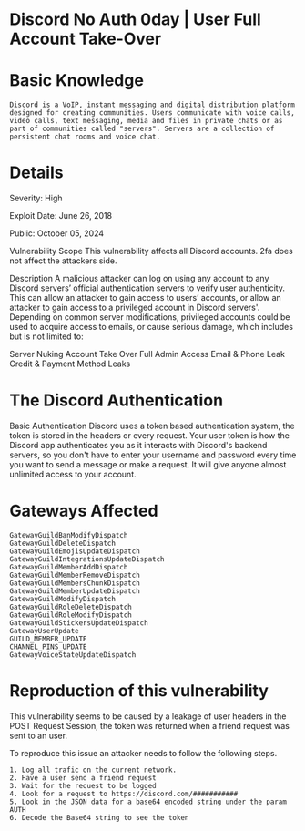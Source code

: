   # Discord No Auth 0day | User Full Account Take-Over

# Basic Knowledge
    Discord is a VoIP, instant messaging and digital distribution platform designed for creating communities. Users communicate with voice calls, video calls, text messaging, media and files in private chats or as part of communities called "servers". Servers are a collection of persistent chat rooms and voice chat.
# Details

Severity: High

Exploit Date: June 26, 2018

Public: October 05, 2024

Vulnerability Scope
This vulnerability affects all Discord accounts. 2fa does not affect the attackers side.

Description
A malicious attacker can log on using any account to any Discord servers’ official authentication servers to verify user authenticity. This can allow an attacker to gain access to users’ accounts, or allow an attacker to gain access to a privileged account in Discord servers'. Depending on common server modifications, privileged accounts could be used to acquire access to emails, or cause serious damage, which includes but is not limited to:

Server Nuking
Account Take Over
Full Admin Access
Email & Phone Leak
Credit & Payment Method Leaks

# The Discord Authentication

  Basic Authentication
    Discord uses a token based authentication system, the token is stored in the headers or every request. Your user token is how the Discord app authenticates you as it interacts with Discord's backend servers, so you don't have to enter your username and password every time you want to send a message or make a request. It will give anyone almost unlimited access to your account.

# Gateways Affected
    GatewayGuildBanModifyDispatch
    GatewayGuildDeleteDispatch
    GatewayGuildEmojisUpdateDispatch
    GatewayGuildIntegrationsUpdateDispatch
    GatewayGuildMemberAddDispatch
    GatewayGuildMemberRemoveDispatch
    GatewayGuildMembersChunkDispatch
    GatewayGuildMemberUpdateDispatch
    GatewayGuildModifyDispatch
    GatewayGuildRoleDeleteDispatch
    GatewayGuildRoleModifyDispatch
    GatewayGuildStickersUpdateDispatch
    GatewayUserUpdate
    GUILD_MEMBER_UPDATE
    CHANNEL_PINS_UPDATE
    GatewayVoiceStateUpdateDispatch


#   Reproduction of this vulnerability

This vulnerability seems to be caused by a leakage of user headers in the POST Request Session, the token was returned when a friend request was sent to an user.

To reproduce this issue an attacker needs to follow the following steps.

    1. Log all trafic on the current network.
    2. Have a user send a friend request
    3. Wait for the request to be logged
    4. Look for a request to https://discord.com/###########
    5. Look in the JSON data for a base64 encoded string under the param AUTH
    6. Decode the Base64 string to see the token
